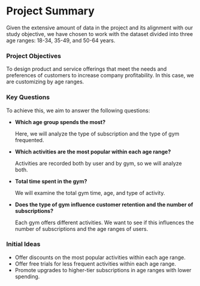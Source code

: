 # Project Summary

Given the extensive amount of data in the project and its alignment with our study objective, we have chosen to work with the dataset divided into three age ranges: 18-34, 35-49, and 50-64 years.

### Project Objectives

To design product and service offerings that meet the needs and preferences of customers to increase company profitability. In this case, we are customizing by age ranges.

### Key Questions

To achieve this, we aim to answer the following questions:

- **Which age group spends the most?**

   Here, we will analyze the type of subscription and the type of gym frequented.

- **Which activities are the most popular within each age range?**

   Activities are recorded both by user and by gym, so we will analyze both.

- **Total time spent in the gym?**

   We will examine the total gym time, age, and type of activity.

- **Does the type of gym influence customer retention and the number of subscriptions?**

   Each gym offers different activities. We want to see if this influences the number of subscriptions and the age ranges of users.

### Initial Ideas

- Offer discounts on the most popular activities within each age range.
- Offer free trials for less frequent activities within each age range.
- Promote upgrades to higher-tier subscriptions in age ranges with lower spending.
